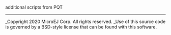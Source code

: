 additional scripts from PQT

---
_Copyright 2020 MicroEJ Corp. All rights reserved.
_Use of this source code is governed by a BSD-style license that can be found with this software.
